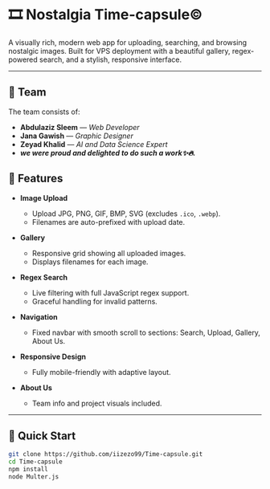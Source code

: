 # 🎞️ Nostalgia Time-capsule©

A visually rich, modern web app for uploading, searching, and browsing nostalgic images. Built for VPS deployment with a beautiful gallery, regex-powered search, and a stylish, responsive interface.

---
## 👥 Team

The team consists of:

- **Abdulaziz Sleem** — *Web Developer*  
- **Jana Gawish** — *Graphic Designer*  
- **Zeyad Khalid** — *AI and Data Science Expert*
- ***we were proud and delighted to do such a work✨🔥.***
## 🌟 Features

- **Image Upload**
  - Upload JPG, PNG, GIF, BMP, SVG (excludes `.ico`, `.webp`).
  - Filenames are auto-prefixed with upload date.

- **Gallery**
  - Responsive grid showing all uploaded images.
  - Displays filenames for each image.

- **Regex Search**
  - Live filtering with full JavaScript regex support.
  - Graceful handling for invalid patterns.

- **Navigation**
  - Fixed navbar with smooth scroll to sections: Search, Upload, Gallery, About Us.

- **Responsive Design**
  - Fully mobile-friendly with adaptive layout.

- **About Us**
  - Team info and project visuals included.
---

## 🚀 Quick Start

```bash
git clone https://github.com/iizezo99/Time-capsule.git
cd Time-capsule
npm install
node Multer.js